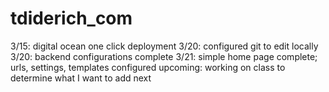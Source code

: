 # tdiderich_com
3/15: digital ocean one click deployment
3/20: configured git to edit locally
3/20: backend configurations complete
3/21: simple home page complete; urls, settings, templates configured
upcoming: working on class to determine what I want to add next

